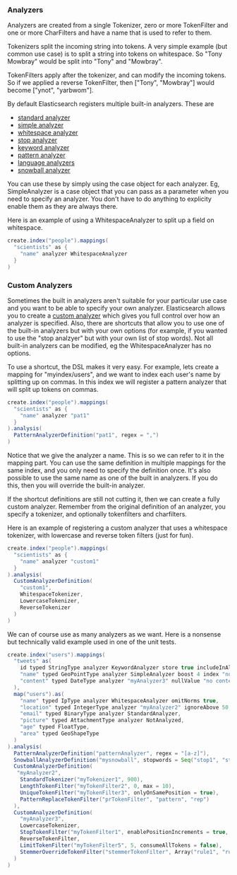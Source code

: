 ### Analyzers

Analyzers are created from a single Tokenizer, zero or more TokenFilter and one or more CharFilters and have a name that is used to refer to them. 

Tokenizers split the incoming string into tokens. A very simple example (but common use case) is to split a string into tokens on whitespace. So "Tony Mowbray" would be split into "Tony" and "Mowbray". 

TokenFilters apply after the tokenizer, and can modify the incoming tokens. So if we applied a reverse TokenFilter, then ["Tony", "Mowbray"] would become ["ynot", "yarbwom"].

By default Elasticsearch registers multiple built-in analyzers. These are

* [standard analyzer](http://www.elasticsearch.org/guide/en/elasticsearch/reference/current/analysis-standard-analyzer.html)
* [simple analyzer](http://www.elasticsearch.org/guide/en/elasticsearch/reference/current/analysis-simple-analyzer.html)
* [whitespace analyzer](http://www.elasticsearch.org/guide/en/elasticsearch/reference/current/analysis-whitespace-analyzer.html)
* [stop analyzer](http://www.elasticsearch.org/guide/en/elasticsearch/reference/current/analysis-stop-analyzer.html)
* [keyword analyzer](http://www.elasticsearch.org/guide/en/elasticsearch/reference/current/analysis-keyword-analyzer.html)
* [pattern analyzer](http://www.elasticsearch.org/guide/en/elasticsearch/reference/current/analysis-pattern-analyzer.html)
* [language analyzers](http://www.elasticsearch.org/guide/en/elasticsearch/reference/current/analysis-lang-analyzer.html)
* [snowball analyzer](http://www.elasticsearch.org/guide/en/elasticsearch/reference/current/analysis-snowball-analyzer.html)

You can use these by simply using the case object for each analyzer. Eg, SimpleAnalyzer is a case object that you can pass as a parameter when you need to specify an analyzer. You don't have to do anything to explicity enable them as they are always there.

Here is an example of using a WhitespaceAnalyzer to split up a field on whitespace.

```scala
create.index("people").mappings(
  "scientists" as {
    "name" analyzer WhitespaceAnalyzer
  }
)
```

### Custom Analyzers

Sometimes the built in analyzers aren't suitable for your particular use case and you want to be able to specify your own analyzer. Elasticsearch allows you to create a [custom analyzer](http://www.elasticsearch.org/guide/en/elasticsearch/reference/current/analysis-custom-analyzer.html) which gives you full control over how an analyzer is specified. Also, there are shortcuts that allow you to use one of the built-in analyzers but with your own options (for example, if you wanted to use the "stop analzyer" but with your own list of stop words). Not all built-in analyzers can be modified, eg the WhitespaceAnalyzer has no options.

To use a shortcut, the DSL makes it very easy. For example, lets create a mapping for "myindex/users", and we want to index each user's name by splitting up on commas. In this index we will register a pattern analyzer that will split up tokens on commas.

```scala
create.index("people").mappings(
  "scientists" as {
    "name" analyzer "pat1"
  }
).analysis(
  PatternAnalyzerDefinition("pat1", regex = ",")
)
```

Notice that we give the analyzer a name. This is so we can refer to it in the mapping part. You can use the same definition in multiple mappings for the same index, and you only need to specify the definition once. It's also possible to use the same name as one of the built in analyzers. If you do this, then you will override the built-in analyzer.

If the shortcut definitions are still not cutting it, then we can create a fully custom analyzer. Remember from the original definition of an analyzer, you specify a tokenizer, and optionally tokenfilters and charfilters.

Here is an example of registering a custom analyzer that uses a whitespace tokenizer, with lowercase and reverse token filters (just for fun).

```scala
create.index("people").mappings(
  "scientists" as {
    "name" analyzer "custom1"
  }
).analysis(
  CustomAnalyzerDefinition(
    "custom1",
    WhitespaceTokenizer,
    LowercaseTokenizer,
    ReverseTokenizer
  )
)
```

We can of course use as many analyzers as we want. Here is a nonsense but technically valid example used in one of the unit tests.

```scala
create.index("users").mappings(
  "tweets" as(
    id typed StringType analyzer KeywordAnalyzer store true includeInAll true,
    "name" typed GeoPointType analyzer SimpleAnalyzer boost 4 index "not_analyzed",
    "content" typed DateType analyzer "myAnalyzer3" nullValue "no content"
  ),
  map("users").as(
    "name" typed IpType analyzer WhitespaceAnalyzer omitNorms true,
    "location" typed IntegerType analyzer "myAnalyzer2" ignoreAbove 50,
    "email" typed BinaryType analyzer StandardAnalyzer,
    "picture" typed AttachmentType analyzer NotAnalyzed,
    "age" typed FloatType,
    "area" typed GeoShapeType
  )
).analysis(
  PatternAnalyzerDefinition("patternAnalyzer", regex = "[a-z]"),
  SnowballAnalyzerDefinition("mysnowball", stopwords = Seq("stop1", "stop2", "stop3")),
  CustomAnalyzerDefinition(
   "myAnalyzer2",
    StandardTokenizer("myTokenizer1", 900),
    LengthTokenFilter("myTokenFilter2", 0, max = 10),
    UniqueTokenFilter("myTokenFilter3", onlyOnSamePosition = true),
    PatternReplaceTokenFilter("prTokenFilter", "pattern", "rep")
  ),
  CustomAnalyzerDefinition(
    "myAnalyzer3",
    LowercaseTokenizer,
    StopTokenFilter("myTokenFilter1", enablePositionIncrements = true, ignoreCase = true),
    ReverseTokenFilter,
    LimitTokenFilter("myTokenFilter5", 5, consumeAllTokens = false),
    StemmerOverrideTokenFilter("stemmerTokenFilter", Array("rule1", "rule2"))
  )
)
```